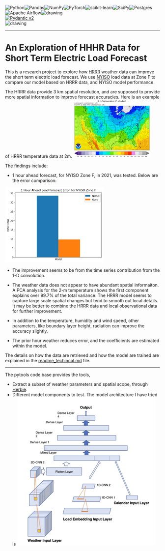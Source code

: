 ![Python](https://img.shields.io/badge/python-3670A0?style=for-the-badge&logo=python&logoColor=ffdd54)![Pandas](https://img.shields.io/badge/pandas-%23150458.svg?style=for-the-badge&logo=pandas&logoColor=white)![NumPy](https://img.shields.io/badge/numpy-%23013243.svg?style=for-the-badge&logo=numpy&logoColor=white)![PyTorch](https://img.shields.io/badge/PyTorch-%23EE4C2C.svg?style=for-the-badge&logo=PyTorch&logoColor=white)![scikit-learn](https://img.shields.io/badge/scikit--learn-%23F7931E.svg?style=for-the-badge&logo=scikit-learn&logoColor=white)![SciPy](https://img.shields.io/badge/SciPy-%230C55A5.svg?style=for-the-badge&logo=scipy&logoColor=%white)![Postgres](https://img.shields.io/badge/postgres-%23316192.svg?style=for-the-badge&logo=postgresql&logoColor=white)![Apache Airflow](https://img.shields.io/badge/Apache%20Airflow-017CEE?style=for-the-badge&logo=Apache%20Airflow&logoColor=white)<img src="https://pl-bolts-doc-images.s3.us-east-2.amazonaws.com/app-2/ptl_banner.png" alt="drawing" width="100" height="28">\
[![Pydantic v2](https://img.shields.io/endpoint?url=https://raw.githubusercontent.com/pydantic/pydantic/main/docs/badge/v2.json)](https://docs.pydantic.dev/latest/contributing/#badges) \
<img src="https://github.com/blaylockbk/Herbie/blob/main/images/logo_new/Herbie-logo.png?raw=True" alt="drawing" width="90" height="40"> 






--------------------------------------------------------------------------------
# An Exploration of HHHR Data for Short Term Electric Load Forecast

This is a research project to explore how [HRRR](https://rapidrefresh.noaa.gov/hrrr/) weather data can improve the short term electric load forecast. We use [NYISO](https://www.nyiso.com/real-time-dashboard) load data at Zone F to compare our model based on HRRR data, and NYISO model performance.

The HRRR data provide 3 km spatial resolution, and are supposed to provide more spatial information to improve forecast accuracies. Here is an example of HRRR temperature data at 2m. 
<img src='images/temp_full_2m_f000.png' alt="drawing" width="250">

The findings include:
- 1 hour ahead forecast, for NYISO Zone F, in 2021, was tested. Below are the error comparison:
<img src="images/error.png" alt="drawing" width="320">


- The improvement seems to be from the time series contribution from the 1-D convolution. 

- The weather data does not appear to have abundant spatial informaiton. A PCA analysis for the 2-m temperature shows the first component explains over 99.7% of the total variance. The HRRR model seems to capture large scale spatial changes but tend to smooth out local details. It may be better to combine the HRRR data and local observational data for further improvement.
- In addition to the temperature, humidity and wind speed, other parameters, like boundary layer height, radiation can improve the accuracy slightly.

- The prior hour weather reduces error, and the coefficients are estimated within the model.


The details on how the data are retrieved and how the model are trained are explained in the [readme_techincal.md](https://github.com/limingzhou2004/pytools/blob/rolling-forecast/readme_technical.md) file. 

*** 
The pytools code base provides the tools, 
* Extract a subset of weather parameters and spatial scope, through [Herbie](https://github.com/blaylockbk/Herbie).
* Different model components to test.
 The model architecture I have tried is <img src="images/model.png" alt="drawing" width="450">